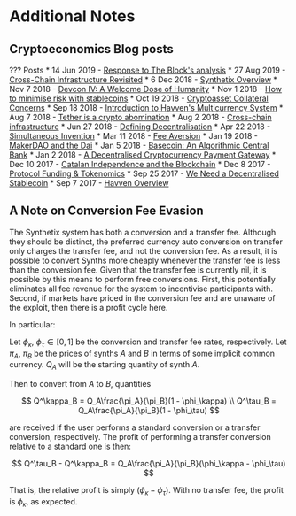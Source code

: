 # Additional Notes

## Cryptoeconomics Blog posts

??? Posts
    * 14 Jun 2019 - [Response to The Block's analysis](https://blog.synthetix.io/response-to-the-block-analysis/)
    * 27 Aug 2019 - [Cross-Chain Infrastructure Revisited](https://blog.synthetix.io/cross-chain-infrastructure-revisited/)
    * 6 Dec 2018 - [Synthetix Overview](https://blog.havven.io/synthetix-overview-f4a5a6c41210)
    * Nov 7 2018 - [Devcon IV: A Welcome Dose of Humanity](https://blog.havven.io/https-medium-com-justinjmoses-devcon-iv-a-welcome-dose-of-humanity-5d7b6093a590)
    * Nov 1 2018 - [How to minimise risk with stablecoins](https://blog.havven.io/how-to-minimize-risk-with-stablecoins-fb320494455)
    * Oct 19 2018 - [Cryptoasset Collateral Concerns](https://blog.havven.io/cryptoasset-collateral-concerns-25e2c2d74f30)
    * Sep 18 2018 - [Introduction to Havven's Multicurrency System](https://blog.havven.io/introduction-to-havvens-multicurrency-system-36cca138c91e)
    * Aug 7 2018 - [Tether is a crypto abomination](https://blog.havven.io/tether-is-a-crypto-abomination-bb7250582382)
    * Aug 2 2018 - [Cross-chain infrastructure](https://blog.havven.io/cross-chain-infrastructure-eebe7ad7d7a2)
    * Jun 27 2018 - [Defining Decentralisation](https://blog.havven.io/defining-decentralisation-60afa00efa2a)
    * Apr 22 2018 - [Simultaneous Invention](https://blog.havven.io/simultaneous-invention-bf65290cbb23)
    * Mar 11 2018 - [Fee Aversion](https://blog.havven.io/fee-aversion-5f8e37302144)
    * Jan 19 2018 - [MakerDAO and the Dai](https://blog.havven.io/makerdao-and-the-dai-f21a4d5571a1)
    * Jan 5 2018 - [Basecoin: An Algorithmic Central Bank](https://blog.havven.io/basecoin-an-algorithmic-central-bank-2fffd164f8c4)
    * Jan 2 2018 - [A Decentralised Cryptocurrency Payment Gateway](https://blog.havven.io/a-decentralised-cryptocurrency-payment-gateway-92e33d64e53e)
    * Dec 10 2017 - [Catalan Independence and the Blockchain](https://blog.havven.io/catalan-independence-and-the-blockchain-6bc77fab851c)
    * Dec 8 2017 - [Protocol Funding & Tokenomics](https://blog.havven.io/protocol-funding-tokenomics-55a9b266c8ed)
    * Sep 25 2017 - [We Need a Decentralised Stablecoin](https://blog.havven.io/we-need-a-decentralised-stablecoin-b3e13346c74f)
    * Sep 7 2017 - [Havven Overview](https://blog.havven.io/havven-overview-2d4bb98a3be9)

## A Note on Conversion Fee Evasion

The Synthetix system has both a conversion and a transfer fee. Although they should be distinct,
the preferred currency auto conversion on transfer only charges the transfer fee, and not the conversion fee.
As a result, it is possible to convert Synths more cheaply whenever the transfer fee is less than the conversion fee.
Given that the transfer fee is currently nil, it is possible by this means to perform free conversions. First, this potentially
eliminates all fee revenue for the system to incentivise participants with. Second, if markets have priced in the conversion fee
and are unaware of the exploit, then there is a profit cycle here.

In particular:

Let $\phi_\kappa, \ \phi_\tau \in [0,1]$ be the conversion and transfer fee rates, respectively.
Let $\pi_A, \ \pi_B$ be the prices of synths $A$ and $B$ in terms of some implicit common currency.
$Q_A$ will be the starting quantity of synth $A$.

Then to convert from $A$ to $B$, quantities

$$
Q^\kappa_B = Q_A\frac{\pi_A}{\pi_B}(1 - \phi_\kappa) \\
Q^\tau_B = Q_A\frac{\pi_A}{\pi_B}(1 - \phi_\tau)
$$

are received if the user performs a standard conversion or a transfer conversion, respectively.
The profit of performing a transfer conversion relative to a standard one is then:

$$
Q^\tau_B - Q^\kappa_B = Q_A\frac{\pi_A}{\pi_B}(\phi_\kappa - \phi_\tau)
$$

That is, the relative profit is simply $(\phi_\kappa - \phi_\tau)$. With no transfer fee, the profit is $\phi_\kappa$, as expected.
